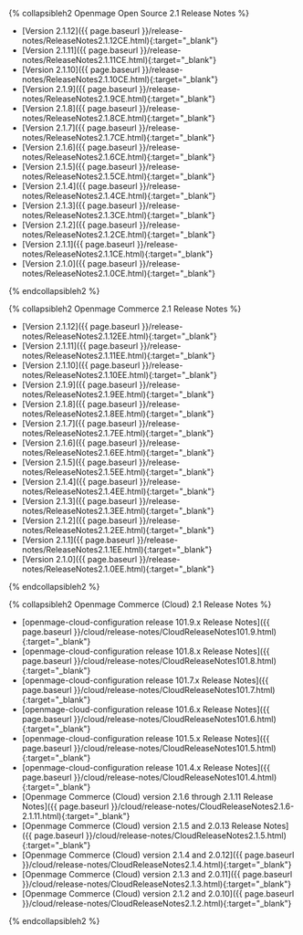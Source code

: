 

{% collapsibleh2 Openmage Open Source 2.1 Release Notes %}
*	[Version 2.1.12]({{ page.baseurl }}/release-notes/ReleaseNotes2.1.12CE.html){:target="_blank"}
*	[Version 2.1.11]({{ page.baseurl }}/release-notes/ReleaseNotes2.1.11CE.html){:target="_blank"}
*	[Version 2.1.10]({{ page.baseurl }}/release-notes/ReleaseNotes2.1.10CE.html){:target="_blank"}
*	[Version 2.1.9]({{ page.baseurl }}/release-notes/ReleaseNotes2.1.9CE.html){:target="_blank"}
*	[Version 2.1.8]({{ page.baseurl }}/release-notes/ReleaseNotes2.1.8CE.html){:target="_blank"}
*	[Version 2.1.7]({{ page.baseurl }}/release-notes/ReleaseNotes2.1.7CE.html){:target="_blank"}
*	[Version 2.1.6]({{ page.baseurl }}/release-notes/ReleaseNotes2.1.6CE.html){:target="_blank"}
*	[Version 2.1.5]({{ page.baseurl }}/release-notes/ReleaseNotes2.1.5CE.html){:target="_blank"}
*	[Version 2.1.4]({{ page.baseurl }}/release-notes/ReleaseNotes2.1.4CE.html){:target="_blank"}
*	[Version 2.1.3]({{ page.baseurl }}/release-notes/ReleaseNotes2.1.3CE.html){:target="_blank"}
*	[Version 2.1.2]({{ page.baseurl }}/release-notes/ReleaseNotes2.1.2CE.html){:target="_blank"}
*	[Version 2.1.1]({{ page.baseurl }}/release-notes/ReleaseNotes2.1.1CE.html){:target="_blank"}
*	[Version 2.1.0]({{ page.baseurl }}/release-notes/ReleaseNotes2.1.0CE.html){:target="_blank"}

{% endcollapsibleh2 %}


{% collapsibleh2 Openmage Commerce 2.1 Release Notes %}
*	[Version 2.1.12]({{ page.baseurl }}/release-notes/ReleaseNotes2.1.12EE.html){:target="_blank"}
*	[Version 2.1.11]({{ page.baseurl }}/release-notes/ReleaseNotes2.1.11EE.html){:target="_blank"}
*	[Version 2.1.10]({{ page.baseurl }}/release-notes/ReleaseNotes2.1.10EE.html){:target="_blank"}
*	[Version 2.1.9]({{ page.baseurl }}/release-notes/ReleaseNotes2.1.9EE.html){:target="_blank"}
*	[Version 2.1.8]({{ page.baseurl }}/release-notes/ReleaseNotes2.1.8EE.html){:target="_blank"}
*	[Version 2.1.7]({{ page.baseurl }}/release-notes/ReleaseNotes2.1.7EE.html){:target="_blank"}
*	[Version 2.1.6]({{ page.baseurl }}/release-notes/ReleaseNotes2.1.6EE.html){:target="_blank"}
*	[Version 2.1.5]({{ page.baseurl }}/release-notes/ReleaseNotes2.1.5EE.html){:target="_blank"}
*	[Version 2.1.4]({{ page.baseurl }}/release-notes/ReleaseNotes2.1.4EE.html){:target="_blank"}
*	[Version 2.1.3]({{ page.baseurl }}/release-notes/ReleaseNotes2.1.3EE.html){:target="_blank"}
*	[Version 2.1.2]({{ page.baseurl }}/release-notes/ReleaseNotes2.1.2EE.html){:target="_blank"}
*	[Version 2.1.1]({{ page.baseurl }}/release-notes/ReleaseNotes2.1.1EE.html){:target="_blank"}
*	[Version 2.1.0]({{ page.baseurl }}/release-notes/ReleaseNotes2.1.0EE.html){:target="_blank"}

{% endcollapsibleh2 %}

{% collapsibleh2 Openmage Commerce (Cloud) 2.1 Release Notes %}

*	[openmage-cloud-configuration release 101.9.x Release Notes]({{ page.baseurl }}/cloud/release-notes/CloudReleaseNotes101.9.html){:target="_blank"}
*	[openmage-cloud-configuration release 101.8.x Release Notes]({{ page.baseurl }}/cloud/release-notes/CloudReleaseNotes101.8.html){:target="_blank"}
*	[openmage-cloud-configuration release 101.7.x Release Notes]({{ page.baseurl }}/cloud/release-notes/CloudReleaseNotes101.7.html){:target="_blank"}
*	[openmage-cloud-configuration release 101.6.x Release Notes]({{ page.baseurl }}/cloud/release-notes/CloudReleaseNotes101.6.html){:target="_blank"}
*	[openmage-cloud-configuration release 101.5.x Release Notes]({{ page.baseurl }}/cloud/release-notes/CloudReleaseNotes101.5.html){:target="_blank"}
*	[openmage-cloud-configuration release 101.4.x Release Notes]({{ page.baseurl }}/cloud/release-notes/CloudReleaseNotes101.4.html){:target="_blank"}
*	[Openmage Commerce (Cloud) version 2.1.6 through 2.1.11 Release Notes]({{ page.baseurl }}/cloud/release-notes/CloudReleaseNotes2.1.6-2.1.11.html){:target="_blank"}
*	[Openmage Commerce (Cloud) version 2.1.5 and 2.0.13 Release Notes]({{ page.baseurl }}/cloud/release-notes/CloudReleaseNotes2.1.5.html){:target="_blank"}
*	[Openmage Commerce (Cloud) version 2.1.4 and 2.0.12]({{ page.baseurl }}/cloud/release-notes/CloudReleaseNotes2.1.4.html){:target="_blank"}
*	[Openmage Commerce (Cloud) version 2.1.3 and 2.0.11]({{ page.baseurl }}/cloud/release-notes/CloudReleaseNotes2.1.3.html){:target="_blank"}
*	[Openmage Commerce (Cloud) version 2.1.2 and 2.0.10]({{ page.baseurl }}/cloud/release-notes/CloudReleaseNotes2.1.2.html){:target="_blank"}

{% endcollapsibleh2 %}
